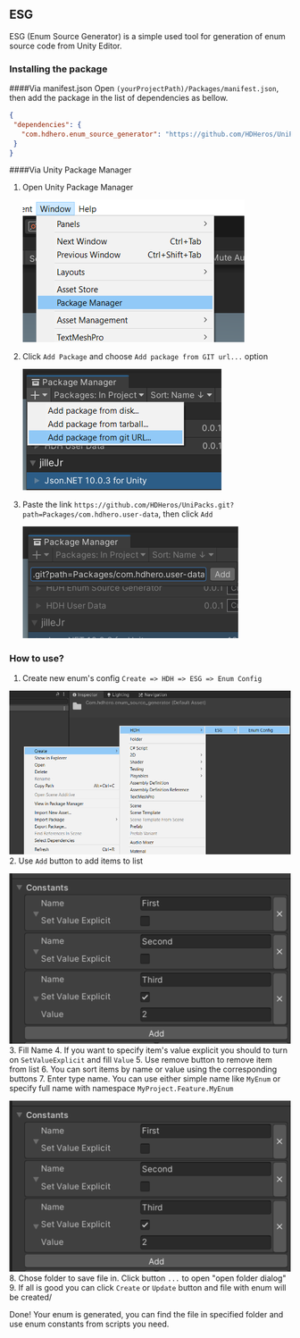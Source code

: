 ## ESG
ESG (Enum Source Generator) is a simple used tool for generation of enum source code from Unity Editor.  

### Installing the package 
####Via manifest.json
Open `(yourProjectPath)/Packages/manifest.json`, then add the package in the list of dependencies as bellow.

 ```json
 {
  "dependencies": {
    "com.hdhero.enum_source_generator": "https://github.com/HDHeros/UniPacks.git?path=Packages/com.hdhero.enum_source_generator"
  }
}
```

####Via Unity Package Manager
1. Open Unity Package Manager

   ![](https://github.com/HDHeros/UniPacks/blob/main/Docs/UserData/userdata_install_viaupm_1.png)
2. Click `Add Package` and choose `Add package from GIT url...` option

   ![](https://github.com/HDHeros/UniPacks/blob/main/Docs/UserData/userdata_install_viaupm_2.png)
3. Paste the link `https://github.com/HDHeros/UniPacks.git?path=Packages/com.hdhero.user-data`, then click `Add`

   ![](https://github.com/HDHeros/UniPacks/blob/main/Docs/UserData/userdata_install_viaupm_3.png)

### How to use?
1. Create new enum's config `Create => HDH => ESG => Enum Config`  

![](https://github.com/HDHeros/UniPacks/blob/main/Docs/EnumGen/esg_create-config.png)
2. Use `Add` button to add items to list  
   
![](https://github.com/HDHeros/UniPacks/blob/main/Docs/EnumGen/esg_items-list.png)
3. Fill Name
4. If you want to specify item's value explicit you should to turn on `SetValueExplicit` and fill `Value`
5. Use remove button to remove item from list
6. You can sort items by name or value using the corresponding buttons 
7. Enter type name. You can use either simple name like `MyEnum` or specify full name with namespace `MyProject.Feature.MyEnum`  

![](https://github.com/HDHeros/UniPacks/blob/main/Docs/EnumGen/esg_items-list.png)
8. Chose folder to save file in. Click button `...` to open "open folder dialog"
9. If all is good you can click `Create` or `Update` button and file with enum will be created/

Done! Your enum is generated, you can find the file in specified folder and use enum constants from scripts you need.

